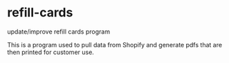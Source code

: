 # refill-cards
update/improve refill cards program

This is a program used to pull data from Shopify and generate pdfs that are then printed for customer use.
